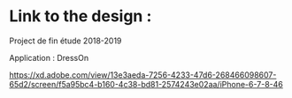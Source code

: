 <h1>Link to the design :</h1>

<p>Project de fin étude 2018-2019</p>
Application : DressOn 

<a>https://xd.adobe.com/view/13e3aeda-7256-4233-47d6-268466098607-65d2/screen/f5a95bc4-b160-4c38-bd81-2574243e02aa/iPhone-6-7-8-46</a>
